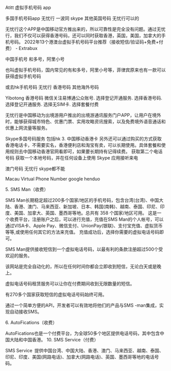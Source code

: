 Atitt 虚拟手机号码 app


多国手机号码app
无忧行 一波同  skype
其他英国号码 无忧行可以的

无忧行这个APP是中国移动官方推出来的，所以可靠性是完全没有问题。通过无忧行，我们不仅可以获得香港号码，还可以同时获取香港，英国，美国，加拿大的手机号码。
2022年13个港澳台虚拟手机号码平台推荐（接收短信/验证码+免费+付费） - Extrabux

中国手机号 和多号，阿里小号

也叫虚拟手机号码，国内常见的有和多号，阿里小号等，菲律宾原来也有一款可以获得虚拟手机号码

或去hk手机号码
无忧行 香港号码 其他海外号码

Yibotong 香港号码
微信关注易博通公众账号. 选择登记开通服务. 选择香港号码. 选择登记开通服务. 选择无SIM卡. 选择套餐付费

无忧行是中国移动为出境游用户推出的出境游通讯服务门户APP，让用户在境外时，能够获得城市特色、优惠门票、实用攻略资讯搜索，以及免费境外语音通话和优惠上网流量等服务。


Skype多国号码服务
包括hk
3. 中国移动香港卡
另外还可以通过购买的方式获取香港电话卡，不需要实名，香港便利店和淘宝有卖，可以长期使用。具体套餐和使用规则去中国移动香港官网看即可，如果要长期持有记得续费。
获取第二个电话号码
获取一个本地号码，并在任何设备上使用 Skype 应用接听来电


澳门号码
无忧行 skype都不能

Macau Virtual Phone Number google henduo 


5. SMS Man（收费）

SMS Man长期稳定超过200多个国家/地区的手机号码，包含台湾(台湾)、中国大陆、香港、澳门、马来西亚、新加坡、日本、韩国(南韩)、越南、泰国、印尼、印度、美国、加拿大、英国、墨西哥等地。总共有 358 个国家/地区可用。
这是一个收费平台，注册账户之后，可以进行充值，充值在SMS Man的个人帐号，可以通过VISA卡、Apple Pay、微信支付、UnionPay(银联)、支付宝充值、虚拟货币等等,或使用任何其它的方法来充值。
充值成功后，选择你需要的虚拟电话号码即可。

SMS Man提供接收短信到一个虚拟电话号码，以最有利的条款注册超过500个受欢迎的服务。


该网站是完全自动化的，所以在任何时间你都会立即收到短信，无论白天或是晚上。


虚拟电话号码租赁服务可以让你在付费期间收到无限数量的短信。


有270多个国家获取短信的虚拟电话号码始终可用。


通过一个简单方便的API，开发者可以有效地将他们的产品与SMS -man集成，实现自动接收SMS。

6. AutoFications（收费）

AutoFications也是一个付费平台，为全球50多个地区提供电话号码，其中包含中国大陆和中国香港。
10. SMS Service（付费）

SMS Service 提供中国台湾、中国大陆、香港、澳门、马来西亚、越南、泰国、印尼、印度、美国(网路电话)、加拿大(网路电话)、英国、墨西哥等地的电话号码。

